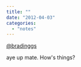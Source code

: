 ```yaml
---
title: ""
date: "2012-04-03"
categories: 
  - "notes"
---
```


[@bradinggs](https://twitter.com/bradinggs)

aye up mate. How's things?
